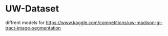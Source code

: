 # UW-Dataset
diffrent models for https://www.kaggle.com/competitions/uw-madison-gi-tract-image-segmentation
